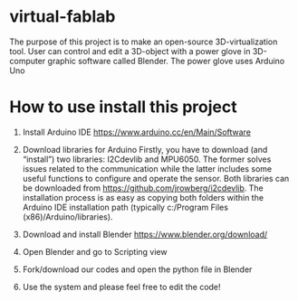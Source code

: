 # virtual-fablab
The purpose of this project is to make an open-source 3D-virtualization tool.
User can control and edit a 3D-object with a power glove in 3D-computer graphic software called Blender.
The power glove uses Arduino Uno

# How to use install this project
1. Install Arduino IDE
https://www.arduino.cc/en/Main/Software

2. Download libraries for Arduino
Firstly, you have to download (and “install”) two libraries: I2Cdevlib and MPU6050. The former solves issues related to the communication while the latter includes some useful functions to configure and operate the sensor. Both libraries can be downloaded from https://github.com/jrowberg/i2cdevlib. The installation process is as easy as copying both folders within the Arduino IDE installation path (typically c:/Program Files (x86)/Arduino/libraries).

3. Download and install Blender
https://www.blender.org/download/

4. Open Blender and go to Scripting view

5. Fork/download our codes and open the python file in Blender

6. Use the system and please feel free to edit the code!
